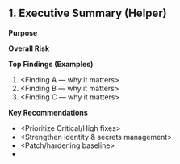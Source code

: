 ## 1. Executive Summary (Helper)

**Purpose**  
<One paragraph: what was tested and why.>

**Overall Risk**  
<One sentence with rationale.>

**Top Findings (Examples)**  
1) <Finding A — why it matters>  
2) <Finding B — why it matters>  
3) <Finding C — why it matters>

**Key Recommendations**  
- <Prioritize Critical/High fixes>  
- <Strengthen identity & secrets management>  
- <Patch/hardening baseline>  
- <Plan re-test>